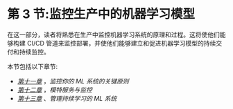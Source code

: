 <title>B16572_Section_3_Final_JM_ePub</title>

# 第 3 节:监控生产中的机器学习模型

在这一部分，读者将熟悉在生产中监控机器学习系统的原理和过程。这将使他们能够构建 CI/CD 管道来监控部署，并使他们能够建立和促进机器学习模型的持续交付和持续监控。

本节包括以下章节:

*   [*第十一章*](B16572_11_Final_JM_ePub.xhtml#_idTextAnchor206) ，*监控你的 ML 系统的关键原则*
*   [*第十二章*](B16572_12_Final_JM_ePub.xhtml#_idTextAnchor222) ，*模特服务与监控*
*   [*第十三章*](B16572_13_Final_JM_ePub.xhtml#_idTextAnchor234) 、*管理持续学习的 ML 系统*